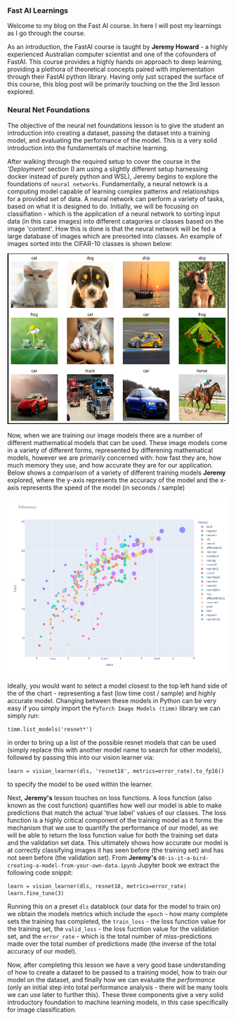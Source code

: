 ### Fast AI Learnings

Welcome to my blog on the Fast AI course. In here I will post my learnings as I go through the course.

As an introduction, the FastAI course is taught by **Jeremy Howard** - a highly experienced Australian computer scientist and one of the cofounders of FastAI. This course provides a highly hands on approach to deep learning, providing a plethora of theoretical concepts paired with implementation through their FastAI python library. Having only just scraped the surface of this course, this blog post will be primarily touching on the the 3rd lesson explored.

### Neural Net Foundations

The objective of the neural net foundations lesson is to give the student an introduction into creating a dataset, passing the dataset into a training model, and evaluating the performance of the model. This is a very solid introduction into the fundamentals of machine learning.

After walking through the required setup to cover the course in the *'Deployment'* section (I am using a slightly different setup harnessing docker instead of purely python and WSL), Jeremy begins to explore the foundations of `neural networks`. Fundamentally, a neural netowrk is a computing model capable of learning complex patterns and relationships for a provided set of data. A neural network can perform a variety of tasks, based on what it is designed to do. Initially, we will be focusing on classifiation - which is the application of a neural network to sorting input data (in this case images) into different catagories or classes based on the image 'content'. How this is done is that the neural network will be fed a large database of images which are presorted into classes. An example of images sorted into the CIFAR-10 classes is shown below:

![Example image set.](/images/image_set_example.PNG)

Now, when we are training our image models there are a number of different mathematical models that can be used. These image models come in a variety of different forms, represented by differening mathematical models, however we are primarily concerned with: how fast they are, how much memory they use, and how accurate they are for our application. Below shows a comparison of a variety of different training models **Jeremy** explored, where the y-axis represents the accuracy of the model and the x-axis represents the speed of the model (in seconds / sample)

![Training model speed](/images/newplot.png)

Ideally, you would want to select a model closest to the top left hand side of the of the chart - representing a fast (low time cost / sample) and highly accurate model. Changing between these models in Python can be very easy if you simply import the `PyTorch Image Models (timm)` library we can simply run:

```
timm.list_models('resnet*')
```
in order to bring up a list of the possible resnet models that can be used (simply replace this with another model name to search for other models), followed by passing this into our vision learner via:

```
learn = vision_learner(dls, 'resnet18', metrics=error_rate).to_fp16()
```
to specify the model to be used within the learner. 

Next, **Jeremy's** lesson touches on loss functions. A loss function (also known as the cost function) quantifies how well our model is able to make predictions that match the actual 'true label'  values of our classes. The loss function is a highly critical component of the training model as it forms the mechanism that we use to quantify the performance of our model, as we will be able to return the loss function value for both the training set data and the validation set data. This ultimately shows how accurate our model is at correctly classifying images it has seen before (the training set) and has not seen before (the validation set). From **Jeremy's** `00-is-it-a-bird-creating-a-model-from-your-own-data.ipynb` Jupyter book we extract the following code snippit:

```
learn = vision_learner(dls, resnet18, metrics=error_rate)
learn.fine_tune(3)
```
Running this on a preset `dls` datablock (our data for the model to train on) we obtain the models metrics which include the `epoch` - how many complete sets the training has completed, the `train_loss` - the loss function value for the training set, the `valid_loss` - the loss fucntion value for the validation set, and the `error_rate` - which is the total number of miss-predictions made over the total number of predictions made (the inverse of the total accuracy of our model). 

Now, after completing this lesson we have a very good base understanding of how to create a dataset to be passed to a training model, how to train our model on the dataset, and finally how we can evaluate the *performance* (only an initial step into total performance analysis - there will be many tools we can use later to further this). These three components give a very solid introductory foundation to machine learning models, in this case specifically for image classification. 
